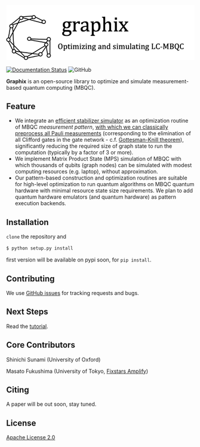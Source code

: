 ![Image](docs/logo/black_with_text.png)

[![Documentation Status](https://readthedocs.org/projects/graphix/badge/?version=latest)](https://graphix.readthedocs.io/en/latest/?badge=latest)
![GitHub](https://img.shields.io/github/license/TeamGraphix/graphix)

**Graphix** is an open-source library to optimize and simulate measurement-based quantum computing (MBQC). 

## Feature

- We integrate an [efficient stabilizer simulator](graphix/graphsim) as an optimization routine of MBQC *measurement pattern*, [with which we can classically preprocess all Pauli measurements]() (corresponding to the elimination of all Clifford gates in the gate network - c.f. [Gottesman-Knill theorem](https://en.wikipedia.org/wiki/Gottesman–Knill_theorem)), significantly reducing the required size of graph state to run the computation (typically by a factor of 3 or more).
- We implement Matrix Product State (MPS) simulation of MBQC with which thousands of qubits (graph nodes) can be simulated with modest computing resources (e.g. laptop), without approximation.
- Our pattern-based construction and optimization routines are suitable for high-level optimization to run quantum algorithms on MBQC quantum hardware with minimal resource state size requirements. We plan to add quantum hardware emulators (and quantum hardware) as pattern execution backends.

## Installation
<!-- Install `graphix` with `pip`:

```bash
$ pip install graphix
``` -->

`clone` the repository and 

```bash
$ python setup.py install
```

first version will be available on pypi soon, for `pip install`.

## Contributing

We use [GitHub issues](https://github.com/TeamGraphix/graphix/issues) for tracking requests and bugs. 

## Next Steps

Read the [tutorial](https://graphix.readthedocs.io/en/latest/tutorial.html).

## Core Contributors

Shinichi Sunami (University of Oxford)

Masato Fukushima (University of Tokyo, [Fixstars Amplify](https://amplify.fixstars.com/en/))

## Citing

A paper will be out soon, stay tuned.

## License

[Apache License 2.0](LICENSE)
